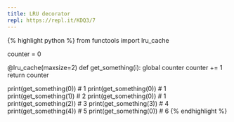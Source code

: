 ```yaml
---
title: LRU decorator
repl: https://repl.it/KDQ3/7
---
```

{% highlight python %}
from functools import lru_cache

counter = 0

@lru_cache(maxsize=2)
def get_something(i):
    global counter
    counter += 1
    return counter

print(get_something(0))  # 1
print(get_something(0))  # 1
print(get_something(1))  # 2
print(get_something(0))  # 1
print(get_something(2))  # 3
print(get_something(3))  # 4
print(get_something(4))  # 5
print(get_something(0))  # 6
{% endhighlight %}
